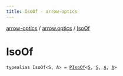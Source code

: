 ```yaml
---
title: IsoOf - arrow-optics
---
```


[arrow-optics](../index.html) / [arrow.optics](index.html) / [IsoOf](./-iso-of.html)

# IsoOf

`typealias IsoOf<S, A> = `[`PIsoOf`](-p-iso-of.html)`<`[`S`](-iso-of.html#S)`, `[`S`](-iso-of.html#S)`, `[`A`](-iso-of.html#A)`, `[`A`](-iso-of.html#A)`>`
